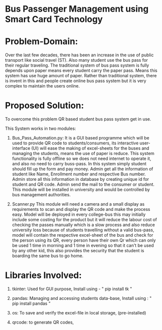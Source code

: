 # Bus Passenger Management using Smart Card Technology

# Problem-Domain:
Over the last few decades, there has been an increase in the use of public transport like social travel (ST). Also many student use the bus pass for their regular traveling. The traditional system of bus pass system is fully depends upon paper means every student carry the paper pass. Means this system has use huge amount of paper. Rather than traditional system, there is invent in this and people create online bus pass system but it is very complex to maintain the users online.

# Proposed Solution:
To overcome this problem QR based student bus pass system get in use.

This System works in two modules:

1. Bus_Pass_Automation.py:
It is a GUI based programme which will be used to provide QR code to students/consumers, its interactive user-interface (UI) will ease the making of excel-sheets for the buses and managing the students, means the use of paper is reduce. This system functionality is fully offline so we does not need internet to operate it, and also no need to carry buss-pass. In this system simply student should fill up the form and pay money. Admin get all the information of student like Name, Enrollment number and respective Bus number. Admin store all this information in database by creating unique id for student and QR code. Admin send the mail to the consumer or student. This module will be installed in university and would be controlled by bus management authorities.

2. Scanner.py
This module will need a camera and a small display as requirements to scan and display the QR code and make the process easy. Model will be deployed in every college-bus this may initially include some costing for the product but it will reduce the labour cost of checking the passes manually which is a slow process and also reduce university loss because of students travelling without a valid bus-pass, model will contain the respective excel-sheet of the bus and check for the person using its QR,
every person have their own Qr which can only be used 1 time in morning and 1 time in evening so that it can't be used by any other kid, this also provides the security that the student is boarding the same bus to go home.

# Libraries Involved:

1. tkinter: Used for GUI purpose, Install using - " pip install tk "

2. pandas: Managing and accessing students data-base, Install using : " pip install pandas "

3. os: To save and verify the excel-file in local storage, (pre-installed)

4. qrcode: to generate QR codes,
